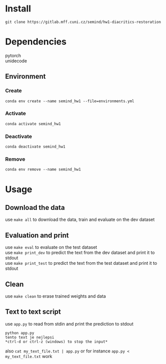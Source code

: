 # Install  
`git clone https://gitlab.mff.cuni.cz/semind/hw1-diacritics-restoration`
# Dependencies  
pytorch  
unidecode
## Environment  
### Create
`conda env create --name semind_hw1 --file=environments.yml`
### Activate
`conda activate semind_hw1`
### Deactivate
`conda deactivate semind_hw1`
### Remove
`conda env remove --name semind_hw1`
# Usage
## Download the data
use `make all` to download the data, train and evaluate on the dev dataset  
## Evaluation and print
use `make eval` to evaluate on the test dataset  
use `make print_dev` to predict the text from the dev dataset and print it to stdout  
use `make print_test` to predict the text from the test dataset and print it to stdout  
## Clean
use `make clean` to erase trained weights and data  
## Text to text script
use `app.py` to read from stdin and print the prediction to stdout
```
python app.py
tento text je nejlepsi
*ctrl-d or ctrl-z (windows) to stop the input*
```
also `cat my_text_file.txt | app.py` or for instance `app.py < my_text_file.txt` work
